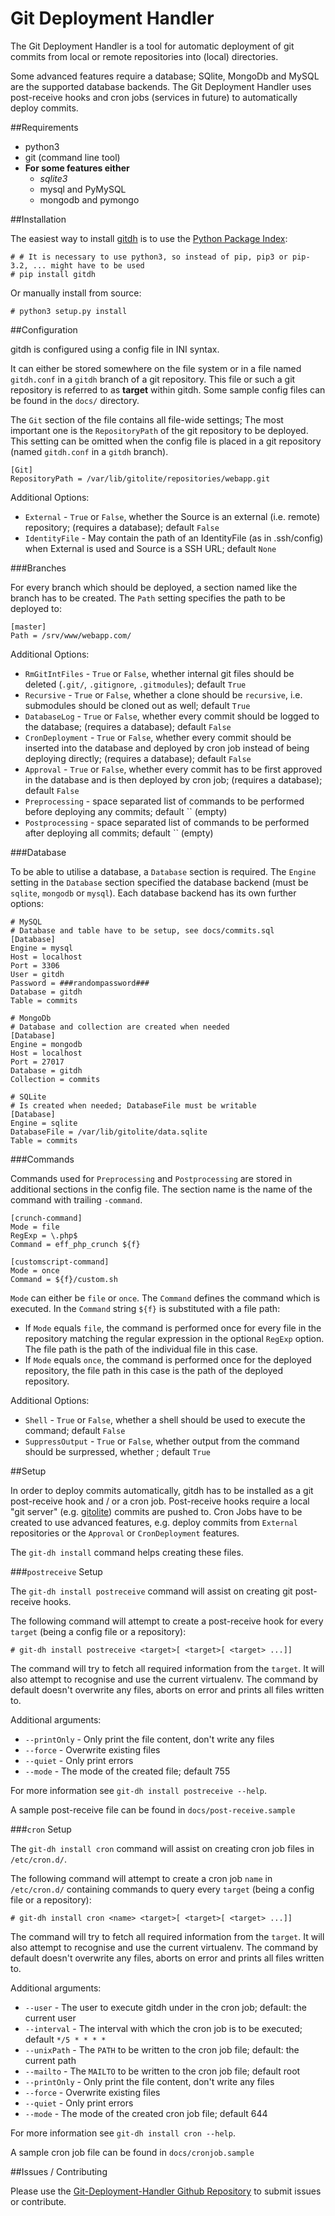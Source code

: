Git Deployment Handler
=======================

The Git Deployment Handler is a tool for automatic deployment of git commits from local or remote repositories into (local) directories.

Some advanced features require a database; SQlite, MongoDb and MySQL are the supported database backends.
The Git Deployment Handler uses post-receive hooks and cron jobs (services in future) to automatically deploy commits.

##Requirements

 * python3
 * git (command line tool)
 * __For some features either__
	* _sqlite3_
	* mysql and PyMySQL
	* mongodb and pymongo

##Installation

The easiest way to install [gitdh](https://pypi.python.org/pypi/gitdh/) is to use the [Python Package Index](https://pypi.python.org/pypi):

	# # It is necessary to use python3, so instead of pip, pip3 or pip-3.2, ... might have to be used
	# pip install gitdh

Or manually install from source:

	# python3 setup.py install

##Configuration

gitdh is configured using a config file in INI syntax.

It can either be stored somewhere on the file system or in a file named `gitdh.conf` in a `gitdh` branch of a git repository.
This file or such a git repository is referred to as **target** within gitdh.
Some sample config files can be found in the `docs/` directory.

The `Git` section of the file contains all file-wide settings; The most important one is the `RepositoryPath` of the git repository to be deployed.
This setting can be omitted when the config file is placed in a git repository (named `gitdh.conf` in a `gitdh` branch).

	[Git]
	RepositoryPath = /var/lib/gitolite/repositories/webapp.git

Additional Options:

 * `External` - `True` or `False`, whether the Source is an external (i.e. remote) repository; (requires a database); default `False`
 * `IdentityFile` - May contain the path of an IdentityFile (as in .ssh/config) when External is used and Source is a SSH URL; default `None`

###Branches

For every branch which should be deployed, a section named like the branch has to be created. The `Path` setting specifies the path to be deployed to:

	[master]
	Path = /srv/www/webapp.com/

Additional Options:

 * `RmGitIntFiles` - `True` or `False`, whether internal git files should be deleted (`.git/`, `.gitignore`, `.gitmodules`); default `True`
 * `Recursive` - `True` or `False`, whether a clone should be `recursive`, i.e. submodules should be cloned out as well; default `True`
 * `DatabaseLog` - `True` or `False`, whether every commit should be logged to the database; (requires a database); default `False`
 * `CronDeployment` - `True` or `False`, whether every commit should be inserted into the database and deployed by cron job instead of being deploying directly; (requires a database); default `False`
 * `Approval` - `True` or `False`, whether every commit has to be first approved in the database and is then deployed by cron job; (requires a database); default `False`
 * `Preprocessing` - space separated list of commands to be performed before deploying any commits; default `` (empty)
 * `Postprocessing` - space separated list of commands to be performed after deploying all commits; default `` (empty)

###Database

To be able to utilise a database, a `Database` section is required.
The `Engine` setting in the `Database` section specified the database backend (must be `sqlite`, `mongodb` or `mysql`).
Each database backend has its own further options:

	# MySQL
	# Database and table have to be setup, see docs/commits.sql
	[Database]
	Engine = mysql
	Host = localhost
	Port = 3306
	User = gitdh
	Password = ###randompassword###
	Database = gitdh
	Table = commits

	# MongoDb
	# Database and collection are created when needed
	[Database]
	Engine = mongodb
	Host = localhost
	Port = 27017
	Database = gitdh
	Collection = commits

	# SQLite
	# Is created when needed; DatabaseFile must be writable
	[Database]
	Engine = sqlite
	DatabaseFile = /var/lib/gitolite/data.sqlite
	Table = commits

###Commands

Commands used for `Preprocessing` and `Postprocessing` are stored in additional sections in the config file.
The section name is the name of the command with trailing `-command`.

	[crunch-command]
	Mode = file
	RegExp = \.php$
	Command = eff_php_crunch ${f}

	[customscript-command]
	Mode = once
	Command = ${f}/custom.sh

`Mode` can either be `file` or `once`. The `Command` defines the command which is executed.
In the `Command` string `${f}` is substituted with a file path:

 * If `Mode` equals `file`, the command is performed once for every file in the repository matching the regular expression in the optional `RegExp` option. The file path is the path of the individual file in this case.
 * If `Mode` equals `once`, the command is performed once for the deployed repository, the file path in this case is the path of the deployed repository.

Additional Options:

 * `Shell` - `True` or `False`, whether a shell should be used to execute the command; default `False`
 * `SuppressOutput` - `True` or `False`, whether output from the command should be surpressed, whether ; default `True`

##Setup

In order to deploy commits automatically, gitdh has to be installed as a git post-receive hook and / or a cron job.
Post-receive hooks require a local "git server" (e.g. [gitolite](http://gitolite.com/)) commits are pushed to.
Cron Jobs have to be created to use advanced features, e.g. deploy commits from `External` repositories or the `Approval` or `CronDeployment` features.

The `git-dh install` command helps creating these files.

###`postreceive` Setup

The `git-dh install postreceive` command will assist on creating git post-receive hooks.

The following command will attempt to create a post-receive hook for every `target` (being a config file or a repository):

	# git-dh install postreceive <target>[ <target>[ <target> ...]]

The command will try to fetch all required information from the `target`.
It will also attempt to recognise and use the current virtualenv.
The command by default doesn't overwrite any files, aborts on error and prints all files written to.

Additional arguments:

 * `--printOnly` - Only print the file content, don't write any files
 * `--force` - Overwrite existing files
 * `--quiet` - Only print errors
 * `--mode` - The mode of the created file; default 755

For more information see `git-dh install postreceive --help`.

A sample post-receive file can be found in `docs/post-receive.sample`

###`cron` Setup

The `git-dh install cron` command will assist on creating cron job files in `/etc/cron.d/`.

The following command will attempt to create a cron job `name` in `/etc/cron.d/` containing commands to query every `target` (being a config file or a repository):

	# git-dh install cron <name> <target>[ <target>[ <target> ...]]

The command will try to fetch all required information from the `target`.
It will also attempt to recognise and use the current virtualenv.
The command by default doesn't overwrite any files, aborts on error and prints all files written to.

Additional arguments:

 * `--user` - The user to execute gitdh under in the cron job; default: the current user
 * `--interval` - The interval with which the cron job is to be executed; default `*/5 * * * *`
 * `--unixPath` - The `PATH` to be written to the cron job file; default: the current path
 * `--mailto` - The `MAILTO` to be written to the cron job file; default root
 * `--printOnly` - Only print the file content, don't write any files
 * `--force` - Overwrite existing files
 * `--quiet` - Only print errors
 * `--mode` - The mode of the created cron job file; default 644

For more information see `git-dh install cron --help`.

A sample cron job file can be found in `docs/cronjob.sample`

##Issues / Contributing

Please use the [Git-Deployment-Handler Github Repository](https://github.com/seoester/Git-Deployment-Handler) to submit issues or contribute.
